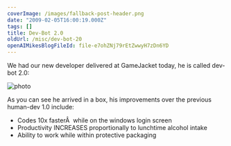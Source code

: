 ```yaml
---
coverImage: /images/fallback-post-header.png
date: "2009-02-05T16:00:19.000Z"
tags: []
title: Dev-Bot 2.0
oldUrl: /misc/dev-bot-20
openAIMikesBlogFileId: file-e7ohZNj79rEtZwwyH7zDn6YD
---
```


We had our new developer delivered at GameJacket today, he is called dev-bot 2.0:

<!-- more -->

![photo](https://www.mikecann.blog/wp-content/uploads/2009/02/photo.jpg "photo")

As you can see he arrived in a box, his improvements over the previous human-dev 1.0 include:

- Codes 10x fasterÂ  while on the windows login screen
- Productivity INCREASES proportionally to lunchtime alcohol intake
- Ability to work while within protective packaging
